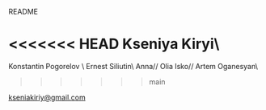 README

<<<<<<< HEAD
Kseniya Kiryi\\
=======
Konstantin Pogorelov \\
Ernest Siliutin\\
Anna//
Olia Isko//
Artem Oganesyan\\
>>>>>>> main

kseniakiriy@gmail.com